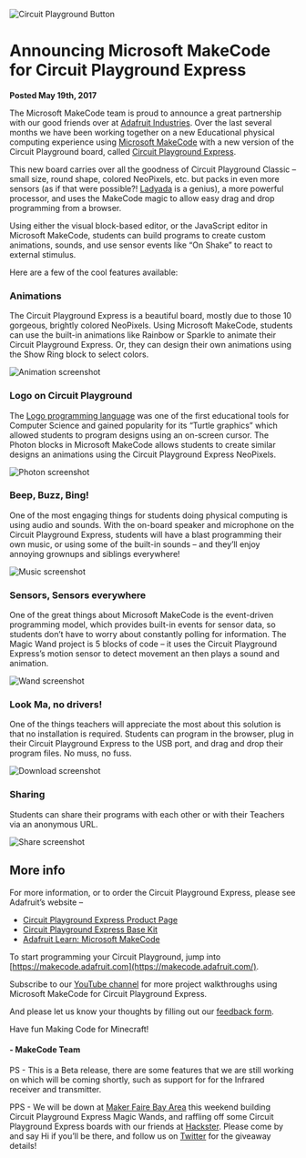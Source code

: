 ![Circuit Playground Button](/static/blog/adafruit/AdafruitCPButton.png)
# Announcing Microsoft MakeCode for Circuit Playground Express

**Posted May 19th, 2017**

The Microsoft MakeCode team is proud to announce a great partnership with our good friends over at [Adafruit Industries](https://www.adafruit.com/).  Over the last several months we have been working together on a new Educational physical computing experience using [Microsoft MakeCode](https://makecode.com/) with a new version of the Circuit Playground board, called [Circuit Playground Express](https://www.adafruit.com/product/3333).

This new board carries over all the goodness of Circuit Playground Classic – small size, round shape, colored NeoPixels, etc. but packs in even more sensors (as if that were possible?! [Ladyada](https://blog.adafruit.com/2017/05/08/limor-ladyada-fried-on-the-cover-of-make-magazine-makev57/) is a genius), a more powerful processor, and uses the MakeCode magic to allow easy drag and drop programming from a browser.

Using either the visual block-based editor, or the JavaScript editor in Microsoft MakeCode, students can build programs to create custom animations, sounds, and use sensor events like “On Shake” to react to external stimulus. 

Here are a few of the cool features available:

### Animations 

The Circuit Playground Express is a beautiful board, mostly due to those 10 gorgeous, brightly colored NeoPixels.  Using Microsoft MakeCode, students can use the built-in animations like Rainbow or Sparkle to animate their Circuit Playground Express.  Or, they can design their own animations using the Show Ring block to select colors.

![Animation screenshot](/static/blog/adafruit/Animation.gif)

### Logo on Circuit Playground 

The [Logo programming language](https://en.wikipedia.org/wiki/Logo_(programming_language)) was one of the first educational tools for Computer Science and gained popularity for its “Turtle graphics” which allowed students to program designs using an on-screen cursor.  The Photon blocks in Microsoft MakeCode allows students to create similar designs an animations using the Circuit Playground Express NeoPixels.

![Photon screenshot](/static/blog/adafruit/Photon.gif)

### Beep, Buzz, Bing! 

One of the most engaging things for students doing physical computing is using audio and sounds.  With the on-board speaker and microphone on the Circuit Playground Express, students will have a blast programming their own music, or using some of the built-in sounds – and they’ll enjoy annoying grownups and siblings everywhere!

![Music screenshot](/static/blog/adafruit/Music.gif)

### Sensors, Sensors everywhere

One of the great things about Microsoft MakeCode is the event-driven programming model, which provides built-in events for sensor data, so students don’t have to worry about constantly polling for information.  The Magic Wand project is 5 blocks of code – it uses the Circuit Playground Express’s motion sensor to detect movement an then plays a sound and animation.

![Wand screenshot](/static/blog/adafruit/Wand.gif)

### Look Ma, no drivers!

 One of the things teachers will appreciate the most about this solution is that no installation is required.  Students can program in the browser, plug in their Circuit Playground Express to the USB port, and drag and drop their program files.  No muss, no fuss.

![Download screenshot](/static/blog/adafruit/Download.gif)

### Sharing 

Students can share their programs with each other or with their Teachers via an anonymous URL.

![Share screenshot](/static/blog/adafruit/Share.gif)

## More info

For more information, or to order the Circuit Playground Express, please see Adafruit’s website – 
- [Circuit Playground Express Product Page](https://www.adafruit.com/product/3333)
- [Circuit Playground Express Base Kit](https://www.adafruit.com/product/3517)
- [Adafruit Learn: Microsoft MakeCode](https://learn.adafruit.com/makecode)

To start programming your Circuit Playground, jump into [https://makecode.adafruit.com](https://makecode.adafruit.com/).  

Subscribe to our [YouTube channel](https://www.youtube.com/channel/UCye7YlvFUUQ1dSy0WZZ1T_Q) for more project walkthroughs using Microsoft MakeCode for Circuit Playground Express.

And please let us know your thoughts by filling out our [feedback form](https://www.research.net/r/MCcplay).

Have fun Making Code for Minecraft!

#### - MakeCode Team

PS - This is a Beta release, there are some features that we are still working on which will be coming shortly, such as support for for the Infrared receiver and transmitter.

PPS - We will be down at [Maker Faire Bay Area](http://makerfaire.com/bay-area/) this weekend building Circuit Playground Express Magic Wands, and raffling off some Circuit Playground Express boards with our friends at [Hackster](https://www.hackster.io/).  Please come by and say Hi if you’ll be there, and follow us on [Twitter](https://twitter.com/MSMakeCode) for the giveaway details!


